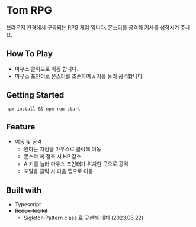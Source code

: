 # Tom RPG

브라우저 환경에서 구동되는 RPG 게임 입니다. 몬스터를 공격해 기사를 성장시켜 주세요.

## How To Play

- 마우스 클릭으로 이동 합니다.
- 마우스 포인터로 몬스터를 조준하여 `A` 키를 눌러 공격합니다.

## Getting Started

```
npm install && npm run start
```

## Feature

- 이동 및 공격
    - 원하는 지점을 마우스로 클릭해 이동
    - 몬스터 에 접촉 시 HP 감소
    - A 키를 눌러 마우스 포인터가 위치한 곳으로 공격
    - 포탈을 클릭 시 다음 맵으로 이동

## Built with

- Typescript
- ~~Redux-toolkit~~
    - Sigleton Pattern class 로 구현해 대체 (2023.08.22)
